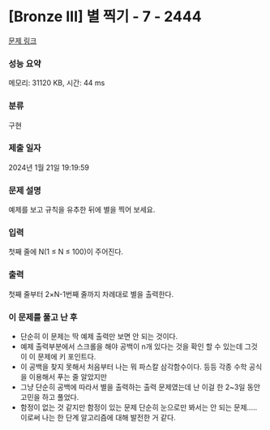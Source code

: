 # [Bronze III] 별 찍기 - 7 - 2444 

[문제 링크](https://www.acmicpc.net/problem/2444) 

### 성능 요약

메모리: 31120 KB, 시간: 44 ms

### 분류

구현

### 제출 일자

2024년 1월 21일 19:19:59

### 문제 설명

<p>예제를 보고 규칙을 유추한 뒤에 별을 찍어 보세요.</p>

### 입력 

 <p>첫째 줄에 N(1 ≤ N ≤ 100)이 주어진다.</p>

### 출력 

 <p>첫째 줄부터 2×N-1번째 줄까지 차례대로 별을 출력한다.</p>


### 이 문제를 풀고 난 후
* 단순히 이 문제는 딱 예제 출력만 보면 안 되는 것이다.
* 예제 출력부분에서 스크롤을 해야 공백이 n개 있다는 것을 확인 할 수 있는데 그것이 이 문제에 키 포인트다.
* 이 공백을 찾지 못해서 처음부터 나는 뭐 파스칼 삼각함수이다. 등등 각종 수학 공식을 이용해서 푸는 줄 알았지만
* 그냥 단순히 공백에 따라서 별을 출력하는 출력 문제였는데 난 이걸 한 2~3일 동안 고민을 하고 풀었다.
* 함정이 없는 것 같지만 함정이 있는 문제 단순히 눈으로만 봐서는 안 되는 문제..... 이로써 나는 한 단계 알고리즘에 대해 발전한 거 같다.    
